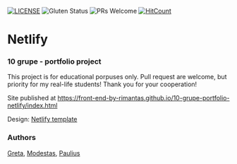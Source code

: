 [![LICENSE](https://img.shields.io/badge/license-MIT-blue.svg?style=flat-square)](https://github.com/front-end-by-rimantas/10-grupe-portfolio-netlify/blob/master/LICENSE.md)
![Gluten Status](https://img.shields.io/badge/Gluten-Free-green.svg)
![PRs Welcome](https://img.shields.io/badge/PRs-welcome-brightgreen.svg)
[![HitCount](http://hits.dwyl.com/front-end-by-rimantas/10-grupe-portfolio-netlify.svg)](http://hits.dwyl.com/front-end-by-rimantas/10-grupe-portfolio-netlify)

# Netlify
### 10 grupe - portfolio project

This project is for educational porpuses only. Pull request are welcome, but priority for my real-life students! Thank you for your cooperation!

Site published at https://front-end-by-rimantas.github.io/10-grupe-portfolio-netlify/index.html

Design: [Netlify template](https://new-per.netlify.com/demo-3.html)

### Authors
[Greta](https://github.com/Gretata), [Modestas](https://github.com/mode12345678), [Paulius](https://github.com/PauliusPo)
